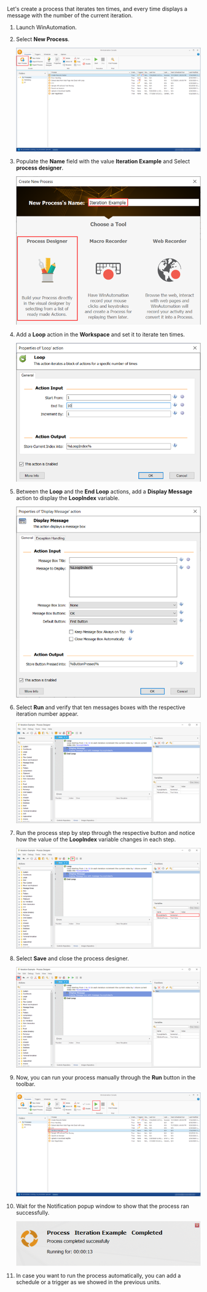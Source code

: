 Let's create a process that iterates ten times, and every time displays a message with the number of the current iteration. 

1. Launch WinAutomation.

2. Select **New Process**.

   ![The New Process button in the console.](..\media\image-37.png)

3. Populate the **Name** field with the value **Iteration Example** and Select **process designer**.

   ![The New Process pop-up window.](..\media\image-38.png)

4. Add a **Loop** action in the **Workspace** and set it to iterate ten times. 

   ![The Loop action's properties.](..\media\image-39.png)

5. Between the **Loop** and the **End Loop** actions, add a **Display Message** action to display the **LoopIndex** variable. 

   ![The Display Message action's properties.](..\media\image-40.png)

6. Select **Run** and verify that ten messages boxes with the respective iteration number appear.

   ![The Run button in the process designer.](..\media\image-41.png)

7. Run the process step by step through the respective button and notice how the value of the **LoopIndex** variable changes in each step. 

   ![The Execute Next Action button in the process designer.](..\media\image-42.png)

8. Select **Save** and close the process designer.

   ![The Save button in the process designer.](..\media\image-43.png)

9. Now, you can run your process manually through the **Run** button in the toolbar.

   ![The Run button in the console.](..\media\image-44.png)

10. Wait for the Notification popup window to show that the process ran successfully. 

    ![The Notification Popup Window.](..\media\image-45.png)

11.	In case you want to run the process automatically, you can add a schedule or a trigger as we showed in the previous units. 

